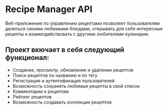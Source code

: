 # Recipe Manager API

Веб-приложение по управлению рецептами позволяет пользователям делиться своими любимыми блюдами, открывать для себя интересные рецепты и взаимодействовать с другими любителями кулинарии.

## Проект вкючает в себя следующий функционал:

- Создание, просмотр, обновление и удаление рецептов
- Поиск рецептов по названию и по тегу
- Регистрация и аутентификация пользователей
- Возможность сохранять любимые рецепты в свой список
- Комментарии к рецептам
- Рейтинг рецептов
- Возможность создавать коллекции рецептов






